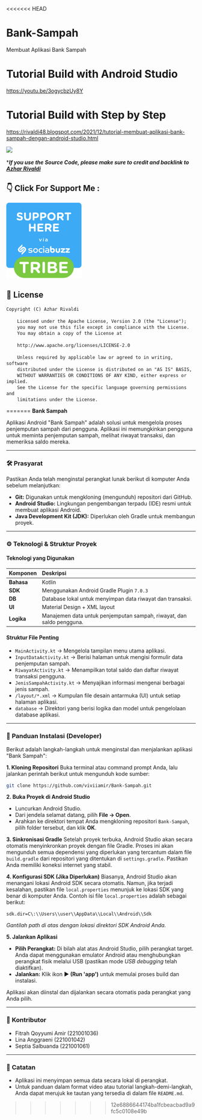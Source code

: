 <<<<<<< HEAD
# Bank-Sampah
Membuat Aplikasi Bank Sampah

# Tutorial Build with Android Studio
https://youtu.be/3ogycbzUy8Y

# Tutorial Build with Step by Step
https://rivaldi48.blogspot.com/2021/12/tutorial-membuat-aplikasi-bank-sampah-dengan-android-studio.html

<img src="https://blogger.googleusercontent.com/img/a/AVvXsEiZD0EB5ueAk-m827elL2fsG2-9wemIa-JAVIbZIwGHGFnKV7w9nDirRsMTCnBDD1IejcnSkc0S1o-0H5u1113oYYMywG7UYkmr1Y6qLQqLj_8Q0xVgrhnELNo_-3dADWcLCEB_P2izJ9OXOu5ySMdaJZb9UpITN1P8tJ67766alZsjmM71S13OGm7Qew=s1280" data-canonical-src="https://blogger.googleusercontent.com/img/a/AVvXsEiZD0EB5ueAk-m827elL2fsG2-9wemIa-JAVIbZIwGHGFnKV7w9nDirRsMTCnBDD1IejcnSkc0S1o-0H5u1113oYYMywG7UYkmr1Y6qLQqLj_8Q0xVgrhnELNo_-3dADWcLCEB_P2izJ9OXOu5ySMdaJZb9UpITN1P8tJ67766alZsjmM71S13OGm7Qew=s1280" style="max-width:100%;">

****If you use the Source Code, please make sure to credit and backlink to [Azhar Rivaldi](https://rivaldi48.blogspot.com/)***

## 👇 Click For Support Me :
<a href="https://sociabuzz.com/azharrvldi_/donate"> 
<img src="https://github.com/AzharRivaldi/AzharRivaldi/blob/master/Support%20Here.png" width="200" height="200"></a>

## 📄 License

```
Copyright (C) Azhar Rivaldi

    Licensed under the Apache License, Version 2.0 (the "License");
    you may not use this file except in compliance with the License.
    You may obtain a copy of the License at

    http://www.apache.org/licenses/LICENSE-2.0

    Unless required by applicable law or agreed to in writing, software
    distributed under the License is distributed on an "AS IS" BASIS,
    WITHOUT WARRANTIES OR CONDITIONS OF ANY KIND, either express or implied.
    See the License for the specific language governing permissions and
    limitations under the License.

```
=======
 **Bank Sampah**

Aplikasi Android "Bank Sampah" adalah solusi untuk mengelola proses penjemputan sampah dari pengguna. Aplikasi ini memungkinkan pengguna untuk meminta penjemputan sampah, melihat riwayat transaksi, dan memeriksa saldo mereka.

-----

### 🛠️ **Prasyarat**

Pastikan Anda telah menginstal perangkat lunak berikut di komputer Anda sebelum melanjutkan:

  * **Git:** Digunakan untuk mengkloning (mengunduh) repositori dari GitHub.
  * **Android Studio:** Lingkungan pengembangan terpadu (IDE) resmi untuk membuat aplikasi Android.
  * **Java Development Kit (JDK):** Diperlukan oleh Gradle untuk membangun proyek.

-----

### ⚙️ **Teknologi & Struktur Proyek**

#### **Teknologi yang Digunakan**

| Komponen | Deskripsi |
| :--- | :--- |
| **Bahasa** | Kotlin |
| **SDK** | Menggunakan Android Gradle Plugin `7.0.3`  |
| **DB** | Database lokal untuk menyimpan data riwayat dan transaksi. |
| **UI** | Material Design + XML layout  |
| **Logika** | Manajemen data untuk penjemputan sampah, riwayat, dan saldo pengguna. |

#### **Struktur File Penting**

  * `MainActivity.kt` → Mengelola tampilan menu utama aplikasi.
  * `InputDataActivity.kt` → Berisi halaman untuk mengisi formulir data penjemputan sampah. 
  * `RiwayatActivity.kt` → Menampilkan total saldo dan daftar riwayat transaksi pengguna. 
  * `JenisSampahActivity.kt` → Menyajikan informasi mengenai berbagai jenis sampah. 
  * `/layout/*.xml` → Kumpulan file desain antarmuka (UI) untuk setiap halaman aplikasi. 
  * `database` → Direktori yang berisi logika dan model untuk pengelolaan database aplikasi.

-----

### 🚀 **Panduan Instalasi (Developer)**

Berikut adalah langkah-langkah untuk menginstal dan menjalankan aplikasi "Bank Sampah":

**1. Kloning Repositori**
Buka terminal atau command prompt Anda, lalu jalankan perintah berikut untuk mengunduh kode sumber:

```bash
git clone https://github.com/viviiamir/Bank-Sampah.git
```

**2. Buka Proyek di Android Studio**

  * Luncurkan Android Studio.
  * Dari jendela selamat datang, pilih **File → Open**.
  * Arahkan ke direktori tempat Anda mengkloning repositori `Bank-Sampah`, pilih folder tersebut, dan klik **OK**.

**3. Sinkronisasi Gradle**
Setelah proyek terbuka, Android Studio akan secara otomatis menyinkronkan proyek dengan file Gradle. Proses ini akan mengunduh semua dependensi yang diperlukan yang tercantum dalam file `build.gradle` dari repositori yang ditentukan di `settings.gradle`.  Pastikan Anda memiliki koneksi internet yang stabil.

**4. Konfigurasi SDK (Jika Diperlukan)**
Biasanya, Android Studio akan menangani lokasi Android SDK secara otomatis. Namun, jika terjadi kesalahan, pastikan file `local.properties` menunjuk ke lokasi SDK yang benar di komputer Anda. Contoh isi file `local.properties` adalah sebagai berikut:

```properties
sdk.dir=C\:\\Users\\user\\AppData\\Local\\Android\\Sdk
```

*Gantilah path di atas dengan lokasi direktori SDK Android Anda.*

**5. Jalankan Aplikasi**

  * **Pilih Perangkat:** Di bilah alat atas Android Studio, pilih perangkat target. Anda dapat menggunakan emulator Android atau menghubungkan perangkat fisik melalui USB (pastikan mode *USB debugging* telah diaktifkan).
  * **Jalankan:** Klik ikon **▶️ (Run 'app')** untuk memulai proses build dan instalasi.

Aplikasi akan diinstal dan dijalankan secara otomatis pada perangkat yang Anda pilih.

-----

### 👥 **Kontributor**

  * Fitrah Qoyyumi Amir (221001036)
  * Lina Anggraeni (221001042)
  * Septia Salbuanda (221001061)

-----

### 📝 **Catatan**

  * Aplikasi ini menyimpan semua data secara lokal di perangkat.
  * Untuk panduan dalam format video atau tutorial langkah-demi-langkah, Anda dapat merujuk ke tautan yang tersedia di dalam file `README.md`.
>>>>>>> 12e6886644174ba1fcbeacbad9a9fc5c0108e49b
